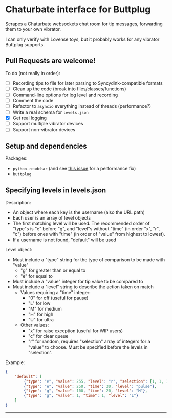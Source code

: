 # Chaturbate interface for Buttplug

Scrapes a Chaturbate websockets chat room for tip messages, forwarding them to your own vibrator.

I can only verify with Lovense toys, but it probably works for any vibrator Buttplug supports.

## Pull Requests are welcome!

To do (not really in order):

  - [ ] Recording tips to file for later parsing to Syncydink-compatible formats
  - [ ] Clean up the code (break into files/classes/functions)
  - [ ] Command-line options for log level and recording
  - [ ] Comment the code
  - [ ] Refactor to `asyncio` everything instead of threads (performance?)
  - [ ] Write a real schema for `levels.json`
  - [x] Get real logging
  - [ ] Support multiple vibrator devices
  - [ ] Support non-vibrator devices

## Setup and dependencies

Packages:
  - `python-readchar` (and see [this issue](https://github.com/magmax/python-readchar/issues/42) for a performance fix)
  - `buttplug`

## Specifying levels in levels.json

Description:

  - An object where each key is the username (also the URL path)
  - Each user is an array of level objects
  - The first matching level will be used. The recommended order of "type"s is "e" before "g", and "level"s without "time" (in order "x", "r", "c") before ones with "time" (in order of "value" from highest to lowest).
  - If a username is not found, "default" will be used

Level object:

  - Must include a "type" string for the type of comparison to be made with "value"
    - "g" for greater than or equal to
    - "e" for equal to
  - Must include a "value" integer for tip value to be compared to
  - Must include a "level" string to describe the action taken on match
    - Values requiring a "time" integer:
      - "0" for off (useful for pause)
      - "L" for low
      - "M" for medium
      - "H" for high
      - "U" for ultra
    - Other values:
      - "x" for raise exception (useful for WIP users)
      - "c" for clear queue
      - "r" for random, requires "selection" array of integers for a "value" to choose. Must be specified before the levels in "selection".

Example:

```json
{
    "default": [
        {"type": "e", "value": 255, "level": "r", "selection": [1, 1, 1, 100, 250]}
        {"type": "e", "value": 250, "time": 30, "level": "pulse"},
        {"type": "g", "value": 100, "time": 20, "level": "M"},
        {"type": "g", "value": 1, "time": 1, "level": "L"}
    ]
}
```
****